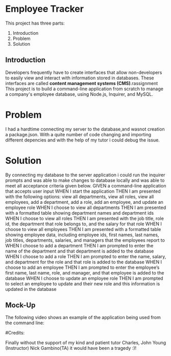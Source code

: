 # Employee Tracker

This project has three parts:

1. Introduction
2. Problem
3. Solution

## Introduction

Developers frequently have to create interfaces that allow non-developers to easily view and interact with information stored in databases. These interfaces are called **content management systems (CMS)**.rassignment This project is to build a command-line application from scratch to manage a company's employee database, using Node.js, Inquirer, and MySQL.

# Problem

I had a hardtime connecting my server to the database,and wasnot creation a package.json. With a quite number of code changing and importing different depencies and with the help of my tutor i could debug the issue.

# Solution

By connecting my database to the server application i could run the inquirer prompts and was able to make changes to database locally and was able to meet all acceptance criteria given below.
GIVEN a command-line application that accepts user input
WHEN I start the application
THEN I am presented with the following options: view all departments, view all roles, view all employees, add a department, add a role, add an employee, and update an employee role
WHEN I choose to view all departments
THEN I am presented with a formatted table showing department names and department ids
WHEN I choose to view all roles
THEN I am presented with the job title, role id, the department that role belongs to, and the salary for that role
WHEN I choose to view all employees
THEN I am presented with a formatted table showing employee data, including employee ids, first names, last names, job titles, departments, salaries, and managers that the employees report to
WHEN I choose to add a department
THEN I am prompted to enter the name of the department and that department is added to the database
WHEN I choose to add a role
THEN I am prompted to enter the name, salary, and department for the role and that role is added to the database
WHEN I choose to add an employee
THEN I am prompted to enter the employee’s first name, last name, role, and manager, and that employee is added to the database
WHEN I choose to update an employee role
THEN I am prompted to select an employee to update and their new role and this information is updated in the database

## Mock-Up

The following video shows an example of the application being used from the command line:

#Credits:

Finally without the support of my kind and patient tutor Charles,
John Young (Instructor)
Nick Gambino(TA)
it would have been a tragedy :)!

